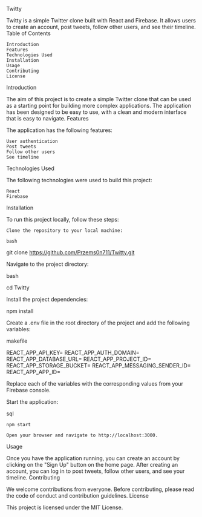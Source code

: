 Twitty

Twitty is a simple Twitter clone built with React and Firebase. It allows users to create an account, post tweets, follow other users, and see their timeline.
Table of Contents

    Introduction
    Features
    Technologies Used
    Installation
    Usage
    Contributing
    License

Introduction

The aim of this project is to create a simple Twitter clone that can be used as a starting point for building more complex applications. The application has been designed to be easy to use, with a clean and modern interface that is easy to navigate.
Features

The application has the following features:

    User authentication
    Post tweets
    Follow other users
    See timeline

Technologies Used

The following technologies were used to build this project:

    React
    Firebase

Installation

To run this project locally, follow these steps:

    Clone the repository to your local machine:

    bash

git clone https://github.com/Przems0n711/Twitty.git

Navigate to the project directory:

bash

cd Twitty

Install the project dependencies:

npm install

Create a .env file in the root directory of the project and add the following variables:

makefile

REACT_APP_API_KEY=<your-firebase-api-key>
REACT_APP_AUTH_DOMAIN=<your-firebase-auth-domain>
REACT_APP_DATABASE_URL=<your-firebase-database-url>
REACT_APP_PROJECT_ID=<your-firebase-project-id>
REACT_APP_STORAGE_BUCKET=<your-firebase-storage-bucket>
REACT_APP_MESSAGING_SENDER_ID=<your-firebase-messaging-sender-id>
REACT_APP_APP_ID=<your-firebase-app-id>

Replace each of the variables with the corresponding values from your Firebase console.

Start the application:

sql

    npm start

    Open your browser and navigate to http://localhost:3000.

Usage

Once you have the application running, you can create an account by clicking on the "Sign Up" button on the home page. After creating an account, you can log in to post tweets, follow other users, and see your timeline.
Contributing

We welcome contributions from everyone. Before contributing, please read the code of conduct and contribution guidelines.
License

This project is licensed under the MIT License.
